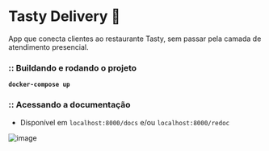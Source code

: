 # Tasty Delivery 🍕

App que conecta clientes ao restaurante Tasty, sem passar pela
camada de atendimento presencial.

### :: Buildando e rodando o projeto

**`docker-compose up `**

### :: Acessando a documentação

- Disponível em `localhost:8000/docs` e/ou `localhost:8000/redoc`


![image](https://github.com/ZuchiVictor/-Tasty_Delivery_PIX/assets/28466435/9439c766-5fdc-4844-b0c5-26f15393664a)
